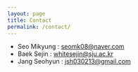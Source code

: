```yaml
---
layout: page
title: Contact
permalink: /contact/
---
```


- Seo Mikyung : seomk08@naver.com
- Baek Sejin : whitesejin@sju.ac.kr
- Jang Seohyun : jsh030213@gmail.com